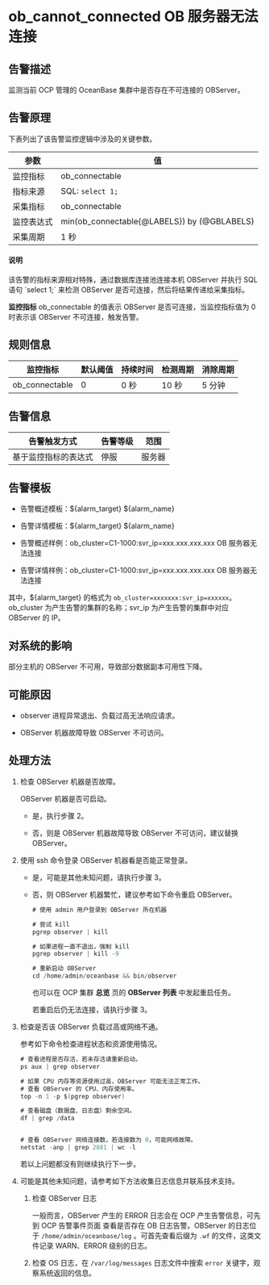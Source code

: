 ob_cannot_connected OB 服务器无法连接
===================================================



**告警描述**
-----------------------------

监测当前 OCP 管理的 OceanBase 集群中是否存在不可连接的 OBServer。

告警原理
-------------------------

下表列出了该告警监控逻辑中涉及的关键参数。


|  参数   |                      值                      |
|-------|---------------------------------------------|
| 监控指标  | ob_connectable                              |
| 指标来源  | SQL: `select 1;`                            |
| 采集指标  | ob_connectable                              |
| 监控表达式 | min(ob_connectable{@LABELS}) by (@GBLABELS) |
| 采集周期  | 1 秒                                         |



<main id="notice" type='explain'><h4>说明</h4><p>该告警的指标来源相对特殊，通过数据库连接池连接本机 OBServer 并执行 SQL 语句 `select 1;` 来检测 OBServer 是否可连接，然后将结果传递给采集指标。</p></main>



**监控指标** ob_connectable 的值表示 OBServer 是否可连接，当监控指标值为 0 时表示该 OBServer 不可连接，触发告警。

**规则信息**
-----------------------------



|      监控指标      | 默认阈值 | 持续时间 |         检测周期         | 消除周期 |
|----------------|------|------|----------------------|------|
| ob_connectable | 0    | 0 秒  | 10 秒 | 5 分钟 |



**告警信息**
-----------------------------



|   告警触发方式   | 告警等级 | 范围  |
|------------|------|-----|
| 基于监控指标的表达式 | 停服   | 服务器 |



**告警模板**
-----------------------------

* 告警概述模板：${alarm_target} ${alarm_name}



* 告警详情模板：${alarm_target} ${alarm_name}



* 告警概述样例：ob_cluster=C1-1000:svr_ip=xxx.xxx.xxx.xxx OB 服务器无法连接



* 告警详情样例：ob_cluster=C1-1000:svr_ip=xxx.xxx.xxx.xxx OB 服务器无法连接






其中，${alarm_target} 的格式为 `ob_cluster=xxxxxxx:svr_ip=xxxxxx`。ob_cluster 为产生告警的集群的名称；svr_ip 为产生告警的集群中对应 OBServer 的 IP。

**对系统的影响**
-------------------------------

部分主机的 OBServer 不可用，导致部分数据副本可用性下降。

**可能原因**
-----------------------------

* observer 进程异常退出、负载过高无法响应请求。



* OBServer 机器故障导致 OBServer 不可访问。






**处理方法**
-----------------------------

1. 检查 OBServer 机器是否故障。

   OBServer 机器是否可启动。
   * 是，执行步骤 2。



   * 否，则是 OBServer 机器故障导致 OBServer 不可访问，建议替换 OBServer。






2. 使用 ssh 命令登录 OBServer 机器看是否能正常登录。

   * 是，可能是其他未知问题，请执行步骤 3。



   * 否，则 OBServer 机器繁忙，建议参考如下命令重启 OBServer。

     ```java
     # 使用 admin 用户登录到 OBServer 所在机器

     # 尝试 kill
     pgrep observer | kill

     # 如果进程一直不退出，强制 kill
     pgrep observer | kill -9

     # 重新启动 OBServer
     cd /home/admin/oceanbase && bin/observer
     ```



     也可以在 OCP 集群 **总览** 页的 **OBServer 列表** 中发起重启任务。

     若重启后仍无法连接，请执行步骤 3。





3. 检查是否该 OBServer 负载过高或网络不通。

   参考如下命令检查进程状态和资源使用情况。

   ```java
   # 查看进程是否存活，若未存活请重新启动。
   ps aux | grep observer

   # 如果 CPU 内存等资源使用过高，OBServer 可能无法正常工作。
   # 查看 OBServer 的 CPU、内存使用率。
   top -n 1 -p $(pgrep observer)

   # 查看磁盘（数据盘、日志盘）剩余空间。
   df | grep /data


   # 查看 OBServer 网络连接数，若连接数为 0，可能网络故障。
   netstat -anp | grep 2881 | wc -l
   ```



   若以上问题都没有则继续执行下一步。


4. 可能是其他未知问题，请参考如下方法收集日志信息并联系技术支持。

   1. 检查 OBServer 日志

      一般而言，OBServer 产生的 ERROR 日志会在 OCP 产生告警信息，可先到 OCP 告警事件页面 查看是否存在 OB 日志告警。OBServer 的日志位于 `/home/admin/oceanbase/log` 。可首先查看后缀为 `.wf` 的文件，这类文件记录 WARN、ERROR 级别的日志。


   2. 检查 OS 日志，在 `/var/log/messages` 日志文件中搜索 `error` 关键字，观察系统返回的信息。







